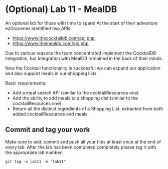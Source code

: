 # (Optional) Lab 11 - MealDB

An optional lab for those with time to spare! At the start of their adventure ezGroceries identified two APIs:

* https://www.thecocktaildb.com/api.php
* https://www.themealdb.com/api.php

Due to various reasons the team concentrated implement the CocktailDB integration, but integration with MealDB remained in the back of their minds.

Now the Cocktail functionality is successful we can expand our application and also support meals in our shopping lists.

Basic requirements:

* Add a meal search API (similar to the cocktailResources one)  
* Add the ability to add meals to a shopping dist (similar to the cocktailResources one)
* Return all the distinct ingredients of a Shopping List, extracted from both added cocktailResources and meals. 

## Commit and tag your work

Make sure to add, commit and push all your files at least once at the end of every lab. After the lab has been completed completely please tag it with the appropriate lab number:

````
git tag -a lab11 -m "lab11"
````
